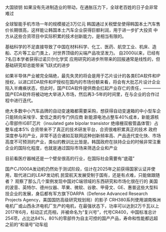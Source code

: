 大国锁钥
如果没有先进制造业的带动，在通胀压力下，全球老百姓的日子会非常难过

全球智能手机市场一年的规模接近3万亿元
韩国通过关税壁垒使得韩国本土汽车售价长期很高，这样能让韩国本土汽车企业获得巨额利润，用于进一步扩大投资
中方从这些合资项目中实际积累的技术创新能力，是相当有限的。

基础科学的不足直接导致了中国在材料科学、化工、医药、航空工业、机床、造船、芯片等工业门类上，对世界顶级的尖端产品攻坚发力。
自2000以来，已经有7名日本学者获得过诺贝尔化学奖
应用研究的进步所带来的回报通常是线性的，但基础研究却总能带来飞跃式的进步

如果半导体产业被完全隔绝，最先失灵的将会是用于芯片设计的各类EDA软件和IP授权，以进口EDA软件和IP授权在国内的市场份额来看，将会有大批芯片设计企业陷入半瘫痪状态，但此时，国产EDA软件提供商会扛起产业存亡的责任，———— 国产EDA软件将被动地大举进入市场，然后再3-5年的时间里，在与企业的合作过程中进行迭代。


绝大多数中小汽车品牌的自动变速箱都需要采购，想获得自动变速箱的中小型车企只能转向采埃孚、爱信之类的专门供应商
新能源电池占整车40%成本，新能源核心零部件IGBT芯片（insulated gate bipolar transistor 绝缘栅双极管晶体管）占整车成本5%
合资带来不了真正的技术研发平台，合资很难积累真正的技术
政府深度参与的产业，非常不适合诸如互联网这种创新频率高、产品迭代变化快、市场高度不可预测的产业，类似的教训比比皆是。韩国政府在扶持企业的时候非常注重企业的国际化程度，也就是通过国际市场来筛选企业和产业

目前看医疗器械还是一个壁垒很高的行业，在国际社会需要有“底蕴”

国产CJ1000A发动机仍然处于测试阶段，估计在2025年之前获得国家认证并使用，取代进口的LEAP发动机
民营航天发展受制于国有，还是有点难，只能做跟随者？
观察了那么几个案例发现中国对C端领域的东西研究和市场化很在行的
美国的波音、英特尔、德州仪器、苹果、微软、谷歌、甲骨文、GE、惠普这些大型科技企业的发展，身后都有军方旗下DARPA（Defense Advanced Research Projects Agency，美国国防高级研究规划局）的影子
CRH380系列使用湖南株洲电机厂或山西永济电机厂生产的电机，在最强状态下，功率可以达到2万千瓦以上
2017年6月，标动正式亮相，并被命名为“复兴号”，代号CR400，中国标准总计254项，占比达84%，80%的零部件为自主可控的国产产品，寿命和性能都远超之前的“和谐号”动车组